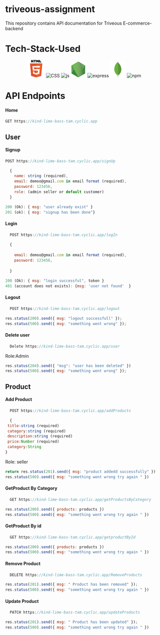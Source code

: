 ﻿# triveous-assignment
This repository contains API documentation for Triveous E-commerce-backend
# Tech-Stack-Used
<p align = "center">
<img src="https://github.com/PrinceCorwin/Useful-tech-icons/blob/main/images/HTML.png" alt="html" width="55" height="55"/>
<img src="https://user-images.githubusercontent.com/25181517/183898674-75a4a1b1-f960-4ea9-abcb-637170a00a75.png" alt="CSS" width="50" height="55"/>
<img src="https://user-images.githubusercontent.com/25181517/117447155-6a868a00-af3d-11eb-9cfe-245df15c9f3f.png" alt="js" width="50" height="50"/>
<img src="https://raw.githubusercontent.com/PrinceCorwin/Useful-tech-icons/main/images/nodejs.png" alt="nodejs" width="50" height="50"/>
<img src="https://res.cloudinary.com/kc-cloud/images/f_auto,q_auto/v1651772163/expressjslogo/expressjslogo.webp?_i=AA" alt="express" width="50" height="50"/>
<img src="https://raw.githubusercontent.com/PrinceCorwin/Useful-tech-icons/main/images/mongodb-leaf.png" alt="mongo" width="50" height="50"/> 
<img src="https://user-images.githubusercontent.com/25181517/121401671-49102800-c959-11eb-9f6f-74d49a5e1774.png" alt="npm" width="50" height="50"/>
  
</p>


# API Endpoints
  #### Home
  ```` javascript
  GET https://kind-lime-bass-tam.cyclic.app
  ````
  ## User

  #### Signup
  ```` javascript
  POST https://kind-lime-bass-tam.cyclic.app/signUp
  ````
````javascript
  {
    name: string (required),
    email: demoo@gmail.com in email format (required),
    password: 123456,
    role: (admin seller or default customer)
  }
````
```` javascript
200 (Ok): { msg: "user already exist" }
201 (ok): { msg: "signup has been done"}
````

#### Login
```` javascript
  POST https://kind-lime-bass-tam.cyclic.app/logIn
  ````
````javascript
  {
    
    email: demoo@gmail.com in email format (required),
    password: 123456,
    
  }
````
```` javascript
200 (Ok): { msg: "login successful", token }
401 (account does not exists): {msg: 'user not found'  }
````
#### Logout
```` javascript
  POST https://kind-lime-bass-tam.cyclic.app/logout
  ````


```` javascript
res.status(200).send({ msg: "logout successfull" });
res.status(500).send({ msg: "something went wrong" });
````
#### Delete user

```` javascript
  Delete https://kind-lime-bass-tam.cyclic.app/user
  ````

Role:Admin

```` javascript
res.status(204).send({ "msg": "user has been deleted" })
res.status(500).send({ msg: "something went wrong" });
````

## Product
#### Add Product
```` javascript
  POST https://kind-lime-bass-tam.cyclic.app/addProducts
  ````
```` javascript
  {
 title:string (required)
 category:string (required)
 description:string (required)
 price:Number (required)
 category:String
}

  ````
Role: seller

```` javascript
return res.status(201).send({ msg: "product addedd successfully" })
res.status(500).send({ msg: "something went wrong try again " })
````
#### GetProduct By Category
```` javascript
  GET https://kind-lime-bass-tam.cyclic.app/getProductsByCategory
  ````


  

```` javascript
res.status(200).send({ products: products })
res.status(500).send({ msg: "something went wrong try again " })
````

#### GetProduct By id
```` javascript
  GET https://kind-lime-bass-tam.cyclic.app/getproductById
  ````


  

```` javascript
res.status(200).send({ products: products })
res.status(500).send({ msg: "something went wrong try again " })
````

#### Remove Product

```` javascript
  DELETE https://kind-lime-bass-tam.cyclic.app/RemoveProducts
  ````


  

```` javascript
res.status(201).send({ msg: " Product has been removed" });
res.status(500).send({ msg: "something went wrong try again " })
````

#### Update Product

```` javascript
  PATCH https://kind-lime-bass-tam.cyclic.app/updateProducts
  ````


  

```` javascript
res.status(201).send({ msg: " Product has been updated" });
res.status(500).send({ msg: "something went wrong try again " })
````














  




 
